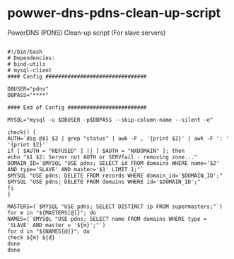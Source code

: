 # powwer-dns-pdns-clean-up-script
PowerDNS (PDNS) Clean-up script (For slave servers)

<pre><code>
#!/bin/bash
# Dependencies:
# bind-utils
# mysql-client
#### Config ################################
 
DBUSER="pdns"
DBPASS="****"
 
#### End of Config #########################
 
MYSQL="mysql -u $DBUSER -p$DBPASS --skip-column-name --silent -e"
 
check() {
AUTH=`dig @$1 $2 | grep "status" | awk -F , '{print $2}' | awk -F ': ' '{print $2}'`
if [ $AUTH = "REFUSED" ] || [ $AUTH = "NXDOMAIN" ]; then
echo "$1 $2: Server not AUTH or SERVfail - removing zone..."
DOMAIN_ID=`$MYSQL "USE pdns; SELECT id FROM domains WHERE name='$2' AND type='SLAVE' AND master='$1' LIMIT 1;"`
$MYSQL "USE pdns; DELETE FROM records WHERE domain_id='$DOMAIN_ID';"
$MYSQL "USE pdns; DELETE FROM domains WHERE id='$DOMAIN_ID';"
fi
}
 
MASTERS=(`$MYSQL "USE pdns; SELECT DISTINCT ip FROM supermasters;"`)
for m in "${MASTERS[@]}"; do
NAMES=(`$MYSQL "USE pdns; SELECT name FROM domains WHERE type = 'SLAVE' AND master = '${m}';"`)
for d in "${NAMES[@]}"; do
check ${m} ${d}
done
done
</pre></code>
